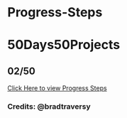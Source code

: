 # Progress-Steps

# 50Days50Projects

## 02/50

<a href="https://progress-steps-02.netlify.app/" target="_blank">Click Here to view Progress Steps</a>

### Credits: @bradtraversy
